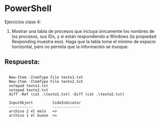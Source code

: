 # PowerShell

Ejercicios clase 4: 

1. Mostrar una tabla de procesos que incluya únicamente los nombres de los procesos, sus IDs, y si están respondiendo a Windows (la propiedad Responding muestra eso). Haga que la tabla tome el mínimo de espacio horizontal, pero no permita que la información se trunque.

## **Respuesta:**

```console

  New-Item -ItemType File texto1.txt
  New-Item -ItemType File texto2.txt
  notepad texto1.txt
  notepad texto2.txt
  diff -Ref (cat .\texto1.txt) -Diff (cat .\texto2.txt)

  InputObject         SideIndicator
  -----------         -------------
  archivo 2 el malo   =>           
  archivo 1 el bueno  <=           
```  
